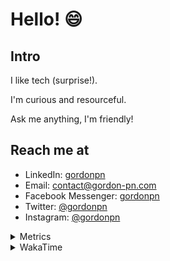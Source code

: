 # Hello! 😄

## Intro

I like tech (surprise!).

I'm curious and resourceful.

Ask me anything, I'm friendly!

## Reach me at

- LinkedIn: [gordonpn](https://www.linkedin.com/in/gordonpn/)
- Email: [contact@gordon-pn.com](mailto:contact@gordon-pn.com)
- Facebook Messenger: [gordonpn](https://www.messenger.com/t/Gordonpn)
- Twitter: [@gordonpn](https://twitter.com/Gordonpn)
- Instagram: [@gordonpn](https://www.instagram.com/gordonpn/)

<details>
  <summary>Metrics</summary>

  <img align="center" src="https://github.com/gordonpn/gordonpn/blob/master/github-metrics.svg" alt="GitHub Metrics">

</details>

<details>
  <summary>WakaTime</summary>

  <!--START_SECTION:waka-->
📊 **This Week I Spent My Time On** 

```text
💬 Programming Languages: 
Java                     18 hrs 53 mins      █████████████████████░░░░   85.47 % 
XML                      1 hr                █░░░░░░░░░░░░░░░░░░░░░░░░   04.56 % 
Brazil Dependency Config 50 mins             █░░░░░░░░░░░░░░░░░░░░░░░░   03.82 % 
Makefile                 28 mins             █░░░░░░░░░░░░░░░░░░░░░░░░   02.12 % 
Text                     13 mins             ░░░░░░░░░░░░░░░░░░░░░░░░░   00.99 % 

🔥 Editors: 
Intellijidea             21 hrs 54 mins      █████████████████████████   99.10 % 
VS Code                  11 mins             ░░░░░░░░░░░░░░░░░░░░░░░░░   00.90 % 
```


 Last Updated on 13/02/2024 10:18:24 UTC
<!--END_SECTION:waka-->
</details>
